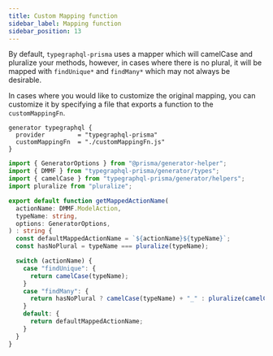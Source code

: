 ```yaml
---
title: Custom Mapping function
sidebar_label: Mapping function
sidebar_position: 13
---
```


By default, `typegraphql-prisma` uses a mapper which will camelCase and
pluralize your methods, however, in cases where there is no plural, it will be
mapped with `findUnique*` and `findMany*` which may not always be desirable.

In cases where you would like to customize the original mapping, you can
customize it by specifying a file that exports a function to the
`customMappingFn`.

```prisma {3}
generator typegraphql {
  provider         = "typegraphql-prisma"
  customMappingFn  = "./customMappingFn.js"
}
```

```typescript
import { GeneratorOptions } from "@prisma/generator-helper";
import { DMMF } from "typegraphql-prisma/generator/types";
import { camelCase } from "typegraphql-prisma/generator/helpers";
import pluralize from "pluralize";

export default function getMappedActionName(
  actionName: DMMF.ModelAction,
  typeName: string,
  options: GeneratorOptions,
) : string {
  const defaultMappedActionName = `${actionName}${typeName}`;
  const hasNoPlural = typeName === pluralize(typeName);

  switch (actionName) {
    case "findUnique": {
      return camelCase(typeName);
    }
    case "findMany": {
      return hasNoPlural ? camelCase(typeName) + "_" : pluralize(camelCase(typeName));
    }
    default: {
      return defaultMappedActionName;
    }
  }
}
```
